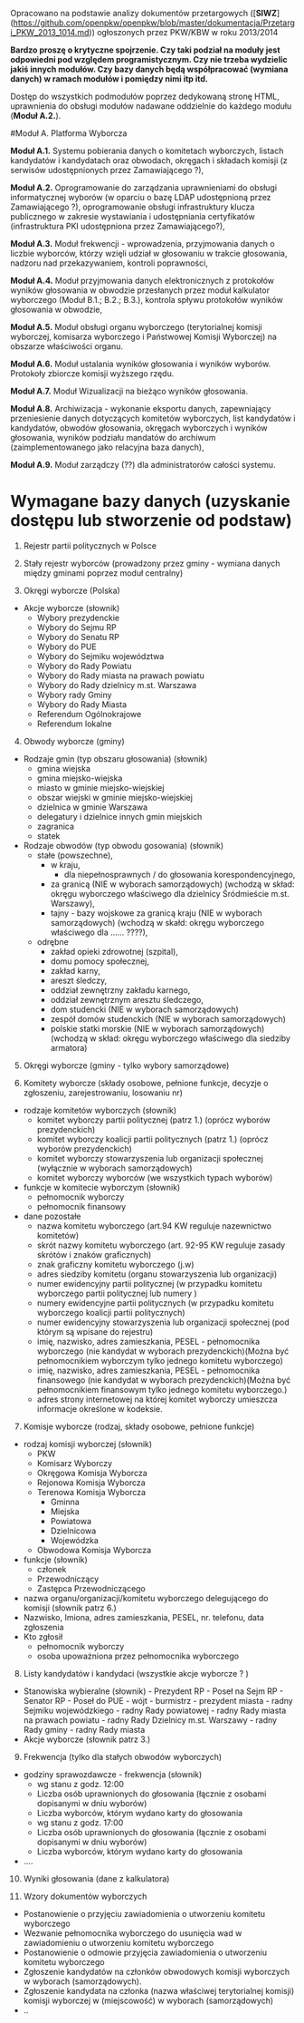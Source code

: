 Opracowano na podstawie analizy dokumentów przetargowych ([**SIWZ**] (https://github.com/openpkw/openpkw/blob/master/dokumentacja/Przetargi_PKW_2013_1014.md)) ogłoszonych przez PKW/KBW w roku 2013/2014

**Bardzo proszę o krytyczne spojrzenie. Czy taki podział na moduły jest odpowiedni pod względem programistycznym. Czy nie trzeba wydzielic jakiś innych modułów. Czy bazy danych będą współpracować (wymiana danych) w ramach modułów i pomiędzy nimi itp itd.**


Dostęp do wszystkich podmodułów poprzez dedykowaną stronę HTML, uprawnienia do obsługi modułów nadawane oddzielnie do każdego modułu (**Moduł A.2.**).

#Moduł A. Platforma Wyborcza

**Moduł A.1.** Systemu pobierania danych o komitetach wyborczych, listach kandydatów i kandydatach oraz obwodach, okręgach i składach komisji (z serwisów udostępnionych przez Zamawiającego ?),

**Moduł A.2.** Oprogramowanie do zarządzania uprawnieniami do obsługi informatycznej wyborów (w oparciu o bazę LDAP udostępnioną przez Zamawiającego ?), oprogramowanie obsługi infrastruktury klucza publicznego w zakresie wystawiania i udostępniania certyfikatów (infrastruktura PKI udostępniona przez Zamawiającego?),

**Moduł A.3.** Moduł frekwencji - wprowadzenia, przyjmowania danych o liczbie wyborców, którzy wzięli udział w głosowaniu w trakcie głosowania, nadzoru nad przekazywaniem, kontroli poprawności,

**Moduł A.4.** Moduł przyjmowania danych elektronicznych z protokołów wyników głosowania w obwodzie przesłanych przez moduł kalkulator wyborczego (Moduł B.1.; B.2.; B.3.), kontrola spływu protokołów wyników głosowania w obwodzie,

**Moduł A.5.** Moduł obsługi organu wyborczego (terytorialnej komisji wyborczej, komisarza wyborczego i Państwowej Komisji Wyborczej) na obszarze właściwości organu.   

**Moduł A.6.** Moduł ustalania wyników głosowania i wyników wyborów. Protokoły zbiorcze komisji wyższego rzędu.  

**Moduł A.7.** Moduł Wizualizacji na bieżąco wyników głosowania.  

**Moduł A.8.** Archiwizacja - wykonanie eksportu danych, zapewniający przeniesienie danych dotyczących komitetów wyborczych, list kandydatów i kandydatów, obwodów głosowania, okręgach wyborczych i wyników głosowania, wyników podziału mandatów do archiwum (zaimplementowanego jako relacyjna baza danych),

**Moduł A.9.** Moduł zarządczy (??) dla administratorów całości systemu.

# Wymagane bazy danych (uzyskanie dostępu lub stworzenie od podstaw)  

 1. Rejestr partii politycznych w Polsce  

 2. Stały rejestr wyborców (prowadzony przez gminy - wymiana danych między gminami poprzez moduł centralny)  

 3. Okręgi wyborcze (Polska)   
  - Akcje wyborcze (słownik)
    - Wybory prezydenckie
    - Wybory do Sejmu RP
    - Wybory do Senatu RP
    - Wybory do PUE
    - Wybory do Sejmiku województwa
    - Wybory do Rady Powiatu
    - Wybory do Rady miasta na prawach powiatu
    - Wybory do Rady dzielnicy m.st. Warszawa
    - Wybory rady Gminy
    - Wybory do Rady Miasta
    - Referendum Ogólnokrajowe
    - Referendum lokalne

 4. Obwody wyborcze (gminy)
  - Rodzaje gmin (typ obszaru głosowania) (słownik)
    - gmina wiejska
    - gmina miejsko-wiejska
    - miasto w gminie miejsko-wiejskiej
    - obszar wiejski w gminie miejsko-wiejskiej
    - dzielnica w gminie Warszawa
    - delegatury i dzielnice innych gmin miejskich
    - zagranica
    - statek
  - Rodzaje obwodów (typ obwodu gosowania) (słownik)
    - stałe (powszechne),
      - w kraju,
        - dla niepełnosprawnych / do głosowania korespondencyjnego,  
      - za granicą (NIE w wyborach samorządowych) (wchodzą w skład: okręgu wyborczego właściwego dla dzielnicy Śródmieście m.st. Warszawy),
      - tajny - bazy wojskowe za granicą kraju (NIE w wyborach samorządowych) (wchodzą w skałd: okręgu wyborczego właściwego dla ...... ????),
    - odrębne
      - zakład opieki zdrowotnej (szpital),  
      - domu pomocy społecznej,  
      - zakład karny,
      - areszt śledczy,
      - oddział zewnętrzny zakładu karnego,
      - oddział zewnętrznym aresztu śledczego,  
      - dom studencki (NIE w wyborach samorządowych)
      - zespół domów studenckich (NIE w wyborach samorządowych)   
      - polskie statki morskie (NIE w wyborach samorządowych) (wchodzą w skład: okręgu wyborczego właściwego dla siedziby armatora) 

 5. Okręgi wyborcze (gminy - tylko wybory samorządowe)  

 6. Komitety wyborcze (składy osobowe, pełnione funkcje, decyzje o zgłoszeniu, zarejestrowaniu, losowaniu nr)  
  - rodzaje komitetów wyborczych (słownik)
    - komitet wyborczy partii politycznej (patrz 1.) (oprócz wyborów prezydenckich)
    - komitet wyborczy koalicji partii politycznych (patrz 1.) (oprócz wyborów prezydenckich)
    - komitet wyborczy stowarzyszenia lub organizacji społecznej (wyłącznie w wyborach samorządowych)
    - komitet wyborczy wyborców (we wszystkich typach wyborów)
  - funkcje w komitecie wyborczym (słownik)
    - pełnomocnik wyborczy 
    - pełnomocnik finansowy 
  - dane pozostałe
    - nazwa komitetu wyborczego (art.94 KW reguluje nazewnictwo komitetów)
    - skrót nazwy komitetu wyborczego (art. 92-95 KW reguluje zasady skrótów i znaków graficznych)
    - znak graficzny komitetu wyborczego (j.w)
    - adres siedziby komitetu (organu stowarzyszenia lub organizacji)
    - numer ewidencyjny partii politycznej (w przypadku komitetu wyborczego partii politycznej lub numery )
    - numery ewidencyjne partii politycznych (w przypadku komitetu wyborczego koalicji partii politycznych)
    - numer ewidencyjny stowarzyszenia lub organizacji społecznej (pod którym są wpisane do rejestru)
    - imię, nazwisko, adres zamieszkania, PESEL - pełnomocnika wyborczego (nie kandydat w wyborach prezydenckich)(Można być pełnomocnikiem wyborczym tylko jednego komitetu wyborczego)
    - imię, nazwisko, adres zamieszkania, PESEL - pełnomocnika finansowego (nie kandydat w wyborach prezydenckich)(Można być pełnomocnikiem finansowym tylko jednego komitetu wyborczego.)  
    - adres strony internetowej na której komitet wyborczy umieszcza informacje określone w kodeksie.

 7. Komisje wyborcze (rodzaj, składy osobowe, pełnione funkcje)  
  - rodzaj komisji wyborczej (słownik)
    - PKW
    - Komisarz Wyborczy
    - Okręgowa Komisja Wyborcza
    - Rejonowa Komisja Wyborcza
    - Terenowa Komisja Wyborcza
      - Gminna
      - Miejska
      - Powiatowa
      - Dzielnicowa
      - Wojewódzka
    - Obwodowa Komisja Wyborcza
  - funkcje (słownik)
    - członek
    - Przewodniczący
    - Zastępca Przewodniczącego
  - nazwa organu/organizacji/komitetu wyborczego delegującego do komisji (słownik patrz 6.)
  - Nazwisko, Imiona, adres zamieszkania, PESEL, nr. telefonu, data zgłoszenia
  - Kto zgłosił
    - pełnomocnik wyborczy
    - osoba upoważniona przez pełnomocnika wyborczego

 8. Listy kandydatów i kandydaci (wszystkie akcje wyborcze ? )  
  -  Stanowiska wybieralne (słownik)
    - Prezydent RP
    - Poseł na Sejm RP
    - Senator RP
    - Poseł do PUE
    - wójt
    - burmistrz
    - prezydent miasta
    - radny Sejmiku wojewódzkiego
    - radny Rady powiatowej
    - radny Rady miasta na prawach powiatu
    - radny Rady Dzielnicy m.st. Warszawy
    - radny Rady gminy
    - radny Rady miasta
  -  Akcje wyborcze (słownik patrz 3.)

 9. Frekwencja (tylko dla stałych obwodów wyborczych)
  - godziny sprawozdawcze - frekwencja (słownik)
    - wg stanu z godz. 12:00
     - Liczba osób uprawnionych do głosowania (łącznie z osobami dopisanymi w dniu wyborów)
     - Liczba wyborców, którym wydano karty do głosowania
    - wg stanu z godz. 17:00
     - Liczba osób uprawnionych do głosowania (łącznie z osobami dopisanymi w dniu wyborów)
     - Liczba wyborców, którym wydano karty do głosowania
  - ....  

 10. Wyniki głosowania (dane z kalkulatora)  

 11. Wzory dokumentów wyborczych  
  - Postanowienie o przyjęciu zawiadomienia o utworzeniu komitetu wyborczego  
  - Wezwanie pełnomocnika wyborczego do usunięcia wad w zawiadomieniu o utworzeniu komitetu wyborczego  
  - Postanowienie o odmowie przyjęcia zawiadomienia o utworzeniu komitetu wyborczego  
  - Zgłoszenie kandydatów na członków obwodowych komisji wyborczych w wyborach (samorządowych).
  - Zgłoszenie kandydata na członka (nazwa właściwej terytorialnej komisji) komisji wyborczej w (miejscowość) w wyborach (samorządowych)
  - ..  
